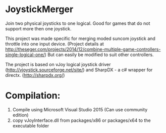 # JoystickMerger
Join two physical joysticks to one logical. Good for games that do not support more then one joystick.

This project was made specific for merging moded suncom joystick and throttle into one input device. 
(Project details at http://theseger.com/projects/2014/12/combine-multiple-game-controllers-single-logical-one/) But can easily be modified to suit other controllers.

The project is based on vJoy logical joystick driver (http://vjoystick.sourceforge.net/site/) and SharpDX - a c# wrapper for directx. (http://sharpdx.org/)

# Compilation:
1. Compile using Microsoft Visual Studio 2015 (Can use community edition)
2. copy vJoyInterface.dll from packages/x86 or packages/x64 to the executable folder

